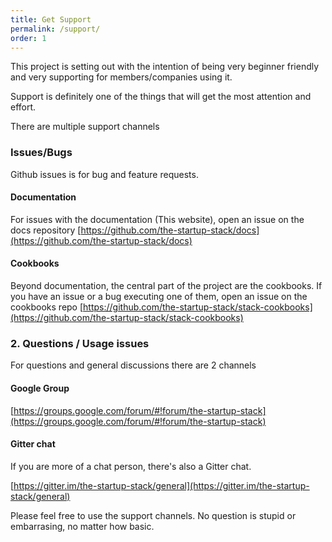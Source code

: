 ```yaml
---
title: Get Support
permalink: /support/
order: 1
---
```


This project is setting out with the intention of being very beginner friendly
and very supporting for members/companies using it.

Support is definitely one of the things that will get the most attention and
effort.

There are multiple support channels

### Issues/Bugs

Github issues is for bug and feature requests.

#### Documentation

For issues with the documentation (This website), open an issue on the docs
repository [https://github.com/the-startup-stack/docs](https://github.com/the-startup-stack/docs)

#### Cookbooks

Beyond documentation, the central part of the project are the cookbooks. If you
have an issue or a bug executing one of them, open an issue on the cookbooks
repo [https://github.com/the-startup-stack/stack-cookbooks](https://github.com/the-startup-stack/stack-cookbooks)

### 2. Questions / Usage issues

For questions and general discussions there are 2 channels

#### Google Group

[https://groups.google.com/forum/#!forum/the-startup-stack](https://groups.google.com/forum/#!forum/the-startup-stack)

#### Gitter chat

If you are more of a chat person, there's also a Gitter chat.

[https://gitter.im/the-startup-stack/general](https://gitter.im/the-startup-stack/general)

Please feel free to use the support channels. No question is stupid or
embarrasing, no matter how basic.


